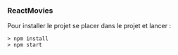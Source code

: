 ### ReactMovies ###

Pour installer le projet se placer dans le projet et lancer : 

```
> npm install
> npm start
```

